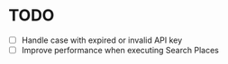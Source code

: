 # TODO

- [ ] Handle case with expired or invalid API key
- [ ] Improve performance when executing Search Places